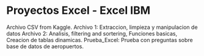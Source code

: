 # Proyectos Excel - Excel IBM
Archivo CSV from Kaggle.
Archivo 1: Extraccion, limpieza y manipulacion de datos
Archivo 2: Analisis, filtering and sortering, Funciones basicas, Creacion de tablas dinamicas.
Prueba_Excel: Prueba con preguntas sobre base de datos de aeropuertos.
